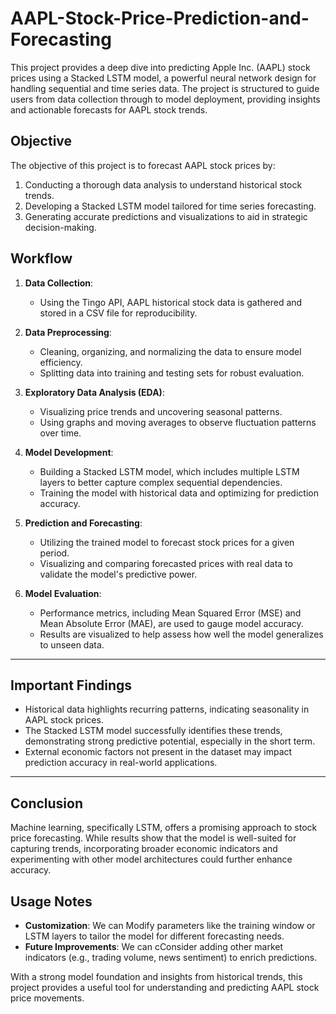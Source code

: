 # AAPL-Stock-Price-Prediction-and-Forecasting

This project provides a deep dive into predicting Apple Inc. (AAPL) stock prices using a Stacked LSTM model, a powerful neural network design for handling sequential and time series data. The project is structured to guide users from data collection through to model deployment, providing insights and actionable forecasts for AAPL stock trends.

## Objective

The objective of this project is to forecast AAPL stock prices by:
1. Conducting a thorough data analysis to understand historical stock trends.
2. Developing a Stacked LSTM model tailored for time series forecasting.
3. Generating accurate predictions and visualizations to aid in strategic decision-making.

## Workflow

1. **Data Collection**:  
   - Using the Tingo API, AAPL historical stock data is gathered and stored in a CSV file for reproducibility.

2. **Data Preprocessing**:  
   - Cleaning, organizing, and normalizing the data to ensure model efficiency.
   - Splitting data into training and testing sets for robust evaluation.

3. **Exploratory Data Analysis (EDA)**:  
   - Visualizing price trends and uncovering seasonal patterns.
   - Using graphs and moving averages to observe fluctuation patterns over time.

4. **Model Development**:  
   - Building a Stacked LSTM model, which includes multiple LSTM layers to better capture complex sequential dependencies.
   - Training the model with historical data and optimizing for prediction accuracy.

5. **Prediction and Forecasting**:  
   - Utilizing the trained model to forecast stock prices for a given period.
   - Visualizing and comparing forecasted prices with real data to validate the model's predictive power.

6. **Model Evaluation**:  
   - Performance metrics, including Mean Squared Error (MSE) and Mean Absolute Error (MAE), are used to gauge model accuracy.
   - Results are visualized to help assess how well the model generalizes to unseen data.
----

## Important Findings

- Historical data highlights recurring patterns, indicating seasonality in AAPL stock prices.
- The Stacked LSTM model successfully identifies these trends, demonstrating strong predictive potential, especially in the short term.
- External economic factors not present in the dataset may impact prediction accuracy in real-world applications.

----

## Conclusion

Machine learning, specifically LSTM, offers a promising approach to stock price forecasting. While results show that the model is well-suited for capturing trends, incorporating broader economic indicators and experimenting with other model architectures could further enhance accuracy.

## Usage Notes

- **Customization**: We can Modify parameters like the training window or LSTM layers to tailor the model for different forecasting needs.
- **Future Improvements**: We can cConsider adding other market indicators (e.g., trading volume, news sentiment) to enrich predictions.

With a strong model foundation and insights from historical trends, this project provides a useful tool for understanding and predicting AAPL stock price movements.
